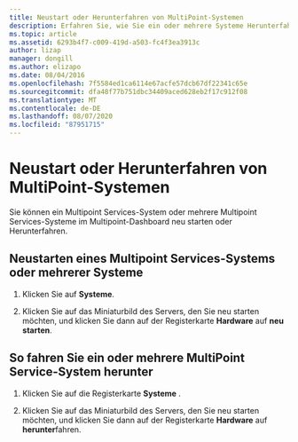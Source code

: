 ```yaml
---
title: Neustart oder Herunterfahren von MultiPoint-Systemen
description: Erfahren Sie, wie Sie ein oder mehrere Systeme Herunterfahren oder neu starten.
ms.topic: article
ms.assetid: 6293b4f7-c009-419d-a503-fc4f3ea3913c
author: lizap
manager: dongill
ms.author: elizapo
ms.date: 08/04/2016
ms.openlocfilehash: 7f5584ed1ca6114e67acfe57dcb67df22341c65e
ms.sourcegitcommit: dfa48f77b751dbc34409aced628eb2f17c912f08
ms.translationtype: MT
ms.contentlocale: de-DE
ms.lasthandoff: 08/07/2020
ms.locfileid: "87951715"
---
```

# <a name="restart-or-shut-down-multipoint-systems"></a>Neustart oder Herunterfahren von MultiPoint-Systemen
Sie können ein Multipoint Services-System oder mehrere Multipoint Services-Systeme im Multipoint-Dashboard neu starten oder Herunterfahren.

## <a name="restart-a-multipoint-services-system-or-multiple-systems"></a>Neustarten eines Multipoint Services-Systems oder mehrerer Systeme

1.  Klicken Sie auf **Systeme**.

2.  Klicken Sie auf das Miniaturbild des Servers, den Sie neu starten möchten, und klicken Sie dann auf der Registerkarte **Hardware** auf **neu starten**.

## <a name="to-shut-down-a-multipoint-services-system-or-multiple-systems"></a>So fahren Sie ein oder mehrere MultiPoint Service-System herunter

1.  Klicken Sie auf die Registerkarte **Systeme** .

2.  Klicken Sie auf das Miniaturbild des Servers, den Sie neu starten möchten, und klicken Sie dann auf der Registerkarte **Hardware** auf **herunter**fahren.
